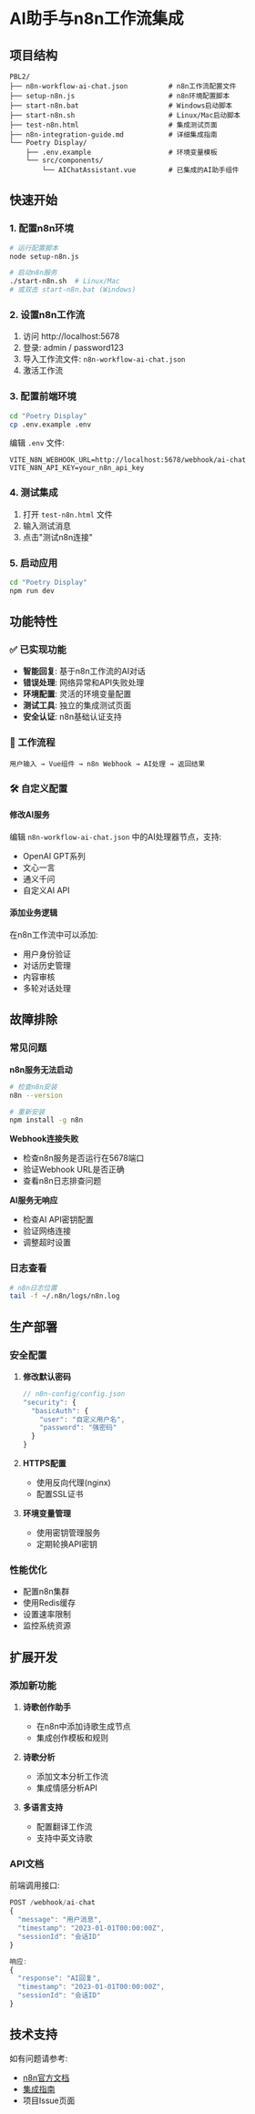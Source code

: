 # AI助手与n8n工作流集成

## 项目结构

```
PBL2/
├── n8n-workflow-ai-chat.json          # n8n工作流配置文件
├── setup-n8n.js                       # n8n环境配置脚本
├── start-n8n.bat                      # Windows启动脚本
├── start-n8n.sh                       # Linux/Mac启动脚本
├── test-n8n.html                      # 集成测试页面
├── n8n-integration-guide.md           # 详细集成指南
└── Poetry Display/
    ├── .env.example                   # 环境变量模板
    └── src/components/
        └── AIChatAssistant.vue        # 已集成的AI助手组件
```

## 快速开始

### 1. 配置n8n环境

```bash
# 运行配置脚本
node setup-n8n.js

# 启动n8n服务
./start-n8n.sh  # Linux/Mac
# 或双击 start-n8n.bat (Windows)
```

### 2. 设置n8n工作流

1. 访问 http://localhost:5678
2. 登录: admin / password123
3. 导入工作流文件: `n8n-workflow-ai-chat.json`
4. 激活工作流

### 3. 配置前端环境

```bash
cd "Poetry Display"
cp .env.example .env
```

编辑 `.env` 文件:
```env
VITE_N8N_WEBHOOK_URL=http://localhost:5678/webhook/ai-chat
VITE_N8N_API_KEY=your_n8n_api_key
```

### 4. 测试集成

1. 打开 `test-n8n.html` 文件
2. 输入测试消息
3. 点击"测试n8n连接"

### 5. 启动应用

```bash
cd "Poetry Display"
npm run dev
```

## 功能特性

### ✅ 已实现功能

- **智能回复**: 基于n8n工作流的AI对话
- **错误处理**: 网络异常和API失败处理
- **环境配置**: 灵活的环境变量配置
- **测试工具**: 独立的集成测试页面
- **安全认证**: n8n基础认证支持

### 🔄 工作流程

```
用户输入 → Vue组件 → n8n Webhook → AI处理 → 返回结果
```

### 🛠 自定义配置

#### 修改AI服务

编辑 `n8n-workflow-ai-chat.json` 中的AI处理器节点，支持:
- OpenAI GPT系列
- 文心一言
- 通义千问
- 自定义AI API

#### 添加业务逻辑

在n8n工作流中可以添加:
- 用户身份验证
- 对话历史管理
- 内容审核
- 多轮对话处理

## 故障排除

### 常见问题

**n8n服务无法启动**
```bash
# 检查n8n安装
n8n --version

# 重新安装
npm install -g n8n
```

**Webhook连接失败**
- 检查n8n服务是否运行在5678端口
- 验证Webhook URL是否正确
- 查看n8n日志排查问题

**AI服务无响应**
- 检查AI API密钥配置
- 验证网络连接
- 调整超时设置

### 日志查看

```bash
# n8n日志位置
tail -f ~/.n8n/logs/n8n.log
```

## 生产部署

### 安全配置

1. **修改默认密码**
   ```javascript
   // n8n-config/config.json
   "security": {
     "basicAuth": {
       "user": "自定义用户名",
       "password": "强密码"
     }
   }
   ```

2. **HTTPS配置**
   - 使用反向代理(nginx)
   - 配置SSL证书

3. **环境变量管理**
   - 使用密钥管理服务
   - 定期轮换API密钥

### 性能优化

- 配置n8n集群
- 使用Redis缓存
- 设置速率限制
- 监控系统资源

## 扩展开发

### 添加新功能

1. **诗歌创作助手**
   - 在n8n中添加诗歌生成节点
   - 集成创作模板和规则

2. **诗歌分析**
   - 添加文本分析工作流
   - 集成情感分析API

3. **多语言支持**
   - 配置翻译工作流
   - 支持中英文诗歌

### API文档

前端调用接口:
```javascript
POST /webhook/ai-chat
{
  "message": "用户消息",
  "timestamp": "2023-01-01T00:00:00Z",
  "sessionId": "会话ID"
}

响应:
{
  "response": "AI回复",
  "timestamp": "2023-01-01T00:00:00Z",
  "sessionId": "会话ID"
}
```

## 技术支持

如有问题请参考:
- [n8n官方文档](https://docs.n8n.io/)
- [集成指南](n8n-integration-guide.md)
- 项目Issue页面